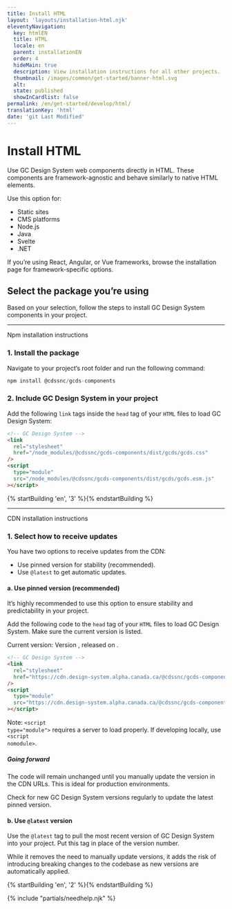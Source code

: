 ```yaml
---
title: Install HTML
layout: 'layouts/installation-html.njk'
eleventyNavigation:
  key: htmlEN
  title: HTML
  locale: en
  parent: installationEN
  order: 4
  hideMain: true
  description: View installation instructions for all other projects.
  thumbnail: /images/common/get-started/banner-html.svg
  alt:
  state: published
  showInCardlist: false
permalink: /en/get-started/develop/html/
translationKey: 'html'
date: 'git Last Modified'
---
```


# Install HTML

Use GC Design System web components directly in HTML. These components are framework-agnostic and behave similarly to native HTML elements.

Use this option for:

<ul class="list-disc mb-300">
  <li>Static sites</li>
  <li>CMS platforms</li>
  <li>Node.js</li>
  <li>Java</li>
  <li>Svelte</li>
  <li>.NET</li>
</ul>

If you’re using React, Angular, or Vue frameworks, browse the <gcds-link href="{{ links.getStartedDevelop }}">installation page</gcds-link> for framework-specific options.

## Select the package you’re using

Based on your selection, follow the steps to install GC Design System components in your project.

<gcds-grid class="mb-300" tag="ul" columns="1fr" columns-tablet="1fr 1fr" columns-desktop="1fr 1fr 1fr">
  <gcds-card
    card-title="With npm"
    href="#npm-installation-instructions"
    description="Select if you’re using npm (node package manager)."
    role="listitem"
  /></gcds-card>
  <gcds-card
    card-title="With CDN"
    href="#cdn-installation-instructions"
    description="Select if you’re not using npm. You’ll install the components through content delivery network (CDN) links."
    role="listitem"
  ></gcds-card>
</gcds-grid>

<hr class="my-600" />

<gcds-heading id="npm-installation-instructions" tag="h2">Npm installation instructions</gcds-heading>

### 1. Install the package

Navigate to your project’s root folder and run the following command:

```js
npm install @cdssnc/gcds-components
```

### 2. Include GC Design System in your project

Add the following `link` tags inside the `head` tag of your `HTML` files to load GC Design System:

```html
<!-- GC Design System -->
<link
  rel="stylesheet"
  href="/node_modules/@cdssnc/gcds-components/dist/gcds/gcds.css"
/>
<script
  type="module"
  src="/node_modules/@cdssnc/gcds-components/dist/gcds/gcds.esm.js"
></script>
```

{% startBuilding 'en', '3' %}{% endstartBuilding %}

<hr class="my-600" />

<gcds-heading id="cdn-installation-instructions" tag="h2">CDN installation instructions</gcds-heading>

### 1. Select how to receive updates

You have two options to receive updates from the CDN:

<ul class="list-lower-alpha mb-300">
  <li>Use pinned version for stability (recommended).</li>
  <li>Use <code>@latest</code> to get automatic updates.</li>
</ul>

#### a. Use pinned version (recommended)

It’s highly recommended to use this option to ensure stability and predictability in your project.

Add the following code to the `head` tag of your `HTML` files to load GC Design System. Make sure the current version is listed.

Current version: Version <code><span id='cdn-latest-version'></span></code>, released on <time id='cdn-latest-version-date'></time>.

```html
<!-- GC Design System -->
<link
  rel="stylesheet"
  href="https://cdn.design-system.alpha.canada.ca/@cdssnc/gcds-components@||version||/dist/gcds/gcds.css"
/>
<script
  type="module"
  src="https://cdn.design-system.alpha.canada.ca/@cdssnc/gcds-components@||version||/dist/gcds/gcds.esm.js"
></script>
```

<gcds-text size="small">Note: <code>&lt;script type="module"&gt;</code> requires a server to load properly. If developing locally, use <code>&lt;script nomodule&gt;</code>.</gcds-text>

##### Going forward

The code will remain unchanged until you manually update the version in the CDN URLs. This is ideal for production environments.

Check for <gcds-link href="{{ links.releaseNotes }}" external>new GC Design System versions</gcds-link> regularly to update the latest pinned version.

#### b. Use `@latest` version

Use the `@latest` tag to pull the most recent version of GC Design System into your project. Put this tag in place of the version number.

While it removes the need to manually update versions, it adds the risk of introducing breaking changes to the codebase as new versions are automatically applied.

{% startBuilding 'en', '2' %}{% endstartBuilding %}

{% include "partials/needhelp.njk" %}
